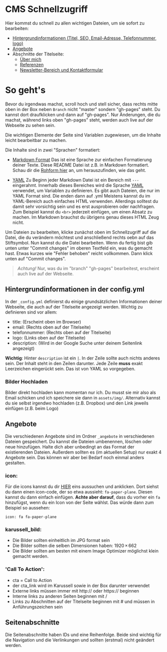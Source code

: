 # CMS Schnellzugriff

Hier kommst du schnell zu allen wichtigen Dateien, um sie sofort zu bearbeiten:

- [Hintergrundinformationen (Titel, SEO, Email-Adresse, Telefonnummer, logo)](_config.yml)
- [Angebote](_angebote/)
- Abschnitte der Titelseite:
  - [Über mich](_seitenabschnitte/uebermich.md)
  - [Referenzen](_seitenabschnitte/referenzen.md)
  - [Newsletter-Bereich und Kontaktformular](_seitenabschnitte/kontakt.md)

# So geht's

Bevor du irgendwas machst, scroll hoch und stell sicher, dass rechts mitte oben in der Box neben `Branch` nicht "master" sondern "gh-pages" steht. Du kannst dort draufklicken und dann auf "gh-pages". Nur Änderungen, die du machst, während links oben "gh-pages" steht, werden auch live auf der Webseite zu sehen sein.

Die wichtigen Elemente der Seite sind Variablen zugewiesen, um die Inhalte leicht bearbeitbar zu machen.

Die Inhalte sind in zwei "Sprachen" formatiert:

- [Markdown Format](http://assemble.io/docs/Cheatsheet-Markdown.html)
Das ist eine Sprache zur einfachen Formatierung deiner Texte. Diese README Datei ist z.B. in Markdown formatiert. Schau dir die [Rohform hier](https://raw.githubusercontent.com/jimbroski/boogyspenden/master/README.md) an, um herauszufinden, wie das geht.

- [YAML](http://statamic.com/learn/configuring/using-yaml)
Zu Beginn jeder Markdown Datei ist ein Bereich mit `---` eingerahmt. Innerhalb dieses Bereiches wird die Sprache [YAML](http://statamic.com/learn/configuring/using-yaml) verwendet, um Variablen zu definieren. Es gibt auch Dateien, die nur im YAML Format sind. Die enden dann auf .yml
Meistens kannst du im YAML-Bereich auch einfaches HTML verwenden. Allerdings solltest du damit sehr vorsichtig sein und es erst ausprobieren oder nachfragen. Zum Beispiel kannst du `<br>` jederzeit einfügen, um einen Absatz zu machen. Im Markdown brauchst du übrigens genau dieses HTML Zeug nicht.

Um Dateien zu bearbeiten, klicke zunächst oben im Schnellzugriff auf die Datei, die du verändern möchtest und anschließend rechts oebn auf das Stiftsymbol. Nun kannst du die Datei bearbeiten.
Wenn du fertig bist gib unten unter "Commit changes" im oberen Textfeld ein, was du gemacht hast. Etwas kurzes wie "Fehler behoben" reicht vollkommen. Dann klick unten auf "Commit changes".

>_Achtung!_
>Nur, was du im "branch" "gh-pages" bearbeitest, erscheint auch live auf der Webseite.

## Hintergrundinformationen in der config.yml

In der `_config.yml` definierst du einige grundsätzlichen Informationen deiner Webseite, die auch auf der Titelseite angezeigt werden. Wichtig zu definieren sind vor allem:

- title: (Erscheint oben im Browser)
- email: (Rechts oben auf der Titelseite)
- telefonnummer: (Rechts oben auf der Titelseite)
- logo: (Links oben auf der Titelseite)
- description: (Wird in der Google Suche unter deinem Seitenlink angezeigt)

**Wichtig**: Hinter `description` ist ein `|`. In der Zeile sollte auch nichts anderes sein. Der Inhalt steht in den Zeilen darunter. Jede Zeile **muss** exakt Leerzeichen eingerückt sein. Das ist von YAML so vorgegeben.

### Bilder Hochladen

Bilder direkt hochladen kann momentan nur ich. Du musst sie mir also als Email schicken und ich speichere sie dann in `assets/img/`. Alternativ kannst du sie selbst irgendwo hochladen (z.B. Dropbox) und den Link jeweils einfügen (z.B. beim Logo)

## Angebote

Die verschiedenen Angebote sind im Ordner `_angebote` in verschiedenen Dateien gespeichert. Du kannst die Dateien umbenennen, löschen oder neue hinzufügen. Halte dich aber unbedingt an das Format der existierenden Dateien. Außerdem sollten es (im aktuellen Setup) nur exakt 4 Angebote sein. Das können wir aber bei Bedarf noch einmal anders gestalten.

### icon:

Für die icons kannst du dir [HIER](http://fortawesome.github.io/Font-Awesome/icons/) eins aussuchen und anklicken. Dort siehst du dann einen icon-code, der so etwa aussieht: `fa-paper-plane`. Diesen kannst du dann einfach einfügen. **Achte aber darauf**, dass du vorher ein `fa ` hinzufügst, wenn du ein Icon von der Seite wählst. Das würde dann zum Beispiel so aussehen:

```
icon: fa fa-paper-plane
```

### karussell_bild:

  - Die Bilder sollten einheitlich im JPG format sein
  - Die Bilder sollten die selben Dimensionen haben: 1920 × 662
  - Die Bilder sollten am besten mit einem Image Optimizer möglichst klein gemacht werden.

### 'Call To Action':

  - cta = Call to Action
  - der cta_link wird im Karussell sowie in der Box darunter verwendet
  - Externe links müssen immer mit http:// oder https:// beginnen
  - Interne links zu anderen Seiten beginnen mit /
  - Links zu Abschnitten auf der Titelseite beginnen mit # und müssen in Anführungszeichen sein


## Seitenabschnitte

Die Seitenabschnitte haben IDs und eine Reihenfolge. Beide sind wichtig für die Navigation und die Verlinkungen und sollten (erstmal) nicht geändert werden.
